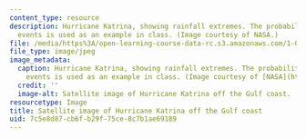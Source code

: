 ```yaml
---
content_type: resource
description: Hurricane Katrina, showing rainfall extremes. The probability of weather
  events is used as an example in class. (Image courtesy of NASA.)
file: /media/https%3A/open-learning-course-data-rc.s3.amazonaws.com/1-010-uncertainty-in-engineering-fall-2008/7c5e8d87cb6fb29f75ce8c7b1ae69189_1-010f08.jpg
file_type: image/jpeg
image_metadata:
  caption: Hurricane Katrina, showing rainfall extremes. The probability of weather
    events is used as an example in class. (Image courtesy of [NASA](http://www.nasa.gov/).)
  credit: ''
  image-alt: Satellite image of Hurricane Katrina off the Gulf coast.
resourcetype: Image
title: Satellite image of Hurricane Katrina off the Gulf coast
uid: 7c5e8d87-cb6f-b29f-75ce-8c7b1ae69189
---
```

